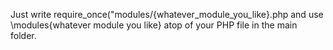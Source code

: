 Just write require_once("modules/{whatever_module_you_like}.php and use \modules\{whatever module you like} atop of your PHP file in the main folder.
